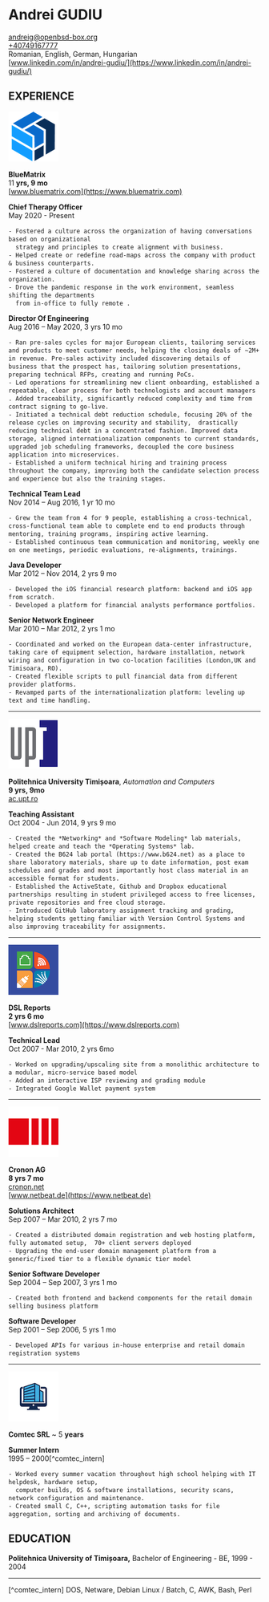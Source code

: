 
[comment]: # (Linebreakes are double spaces)

# Andrei GUDIU
[andreig@openbsd-box.org](mailto:andreig@openbsd-box.org)  
[+40749167777](tel:+40749167777)  
Romanian, English, German, Hungarian  
[www.linkedin.com/in/andrei-gudiu/](https://www.linkedin.com/in/andrei-gudiu/)


## EXPERIENCE


![BlueMatrix Logo](/images/logos/bm.png)


**BlueMatrix**  
11 **yrs, 9 mo**  
[www.bluematrix.com](https://www.bluematrix.com)


**Chief Therapy Officer**  
May 2020 - Present
    
    - Fostered a culture across the organization of having conversations based on organizational
      strategy and principles to create alignment with business.
    - Helped create or redefine road-maps across the company with product & business counterparts.
    - Fostered a culture of documentation and knowledge sharing across the organization.
    - Drove the pandemic response in the work environment, seamless shifting the departments
      from in-office to fully remote .


**Director Of Engineering**  
Aug 2016 – May 2020, 3 yrs 10 mo
    
    - Ran pre-sales cycles for major European clients, tailoring services and products to meet customer needs, helping the closing deals of ~2M+ in revenue. Pre-sales activity included discovering details of business that the prospect has, tailoring solution presentations, preparing technical RFPs, creating and running PoCs.
    - Led operations for streamlining new client onboarding, established a repeatable, clear process for both technologists and account managers . Added traceability, significantly reduced complexity and time from contract signing to go-live. 
    - Initiated a technical debt reduction schedule, focusing 20% of the release cycles on improving security and stability,  drastically reducing technical debt in a concentrated fashion. Improved data storage, aligned internationalization components to current standards, upgraded job scheduling frameworks, decoupled the core business application into microservices.
    - Established a uniform technical hiring and training process throughout the company, improving both the candidate selection process and experience but also the training stages.


**Technical Team Lead**  
Nov 2014 – Aug 2016, 1 yr 10 mo
    
    - Grew the team from 4 for 9 people, establishing a cross-technical, cross-functional team able to complete end to end products through mentoring, training programs, inspiring active learning.
    - Established continuous team communication and monitoring, weekly one on one meetings, periodic evaluations, re-alignments, trainings. 


**Java Developer**  
Mar 2012 – Nov 2014, 2 yrs 9 mo
    
    - Developed the iOS financial research platform: backend and iOS app from scratch.
    - Developed a platform for financial analysts performance portfolios.
    
**Senior Network Engineer**  
Mar 2010 – Mar 2012, 2 yrs 1 mo
    
    - Coordinated and worked on the European data-center infrastructure, taking care of equipment selection, hardware installation, network wiring and configuration in two co-location facilities (London,UK and Timisoara, RO).
    - Created flexible scripts to pull financial data from different provider platforms. 
    - Revamped parts of the internationalization platform: leveling up text and time handling. 

---

![Politehnica University logo](/images/logos/upt.png)

**Politehnica University Timișoara**,
*Automation and Computers*  
**9 yrs, 9mo**  
[ac.upt.ro](https://ac.upt.ro)


**Teaching Assistant**  
Oct 2004 - Jun 2014, 9 yrs 9 mo

    - Created the *Networking* and *Software Modeling* lab materials, helped create and teach the *Operating Systems* lab.
    - Created the B624 lab portal (https://www.b624.net) as a place to share laboratory materials, share up to date information, post exam schedules and grades and most importantly host class material in an accessible format for students. 
    - Established the ActiveState, Github and Dropbox educational partnerships resulting in student privileged access to free licenses, private repositories and free cloud storage.
    - Introduced GitHub laboratory assignment tracking and grading, helping students getting familiar with Version Control Systems and also improving traceability for assignments. 

---

![DSL Reports logo](/images/logos/dsl.png)

**DSL Reports**   
**2 yrs 6 mo**  
[www.dslreports.com](https://www.dslreports.com)


**Technical Lead**  
Oct 2007 - Mar 2010, 2 yrs 6mo
    
    - Worked on upgrading/upscaling site from a monolithic architecture to a modular, micro-service based model
    - Added an interactive ISP reviewing and grading module
    - Integrated Google Wallet payment system

---

![Cronon AG logo](/images/logos/cronon.png)

**Cronon AG**  
**8 yrs 7 mo**  
[cronon.net](https://cronon.net)  
[www.netbeat.de](https://www.netbeat.de)

 
**Solutions Architect**  
Sep 2007 – Mar 2010, 2 yrs 7 mo
    
    - Created a distributed domain registration and web hosting platform, fully automated setup,  70+ client servers deployed
    - Upgrading the end-user domain management platform from a generic/fixed tier to a flexible dynamic tier model
    
**Senior Software Developer**  
Sep 2004 – Sep 2007, 3 yrs 1 mo
    
    - Created both frontend and backend components for the retail domain selling business platform
    
**Software Developer**  
Sep 2001 – Sep 2006, 5 yrs 1 mo
    
    - Developed APIs for various in-house enterprise and retail domain registration systems
    
---

![Comtec SRL generic logo](/images/logos/comtec.png)


**Comtec SRL**
~ 5 **years**

**Summer Intern**  
1995 – 2000[^comtec_intern]
    
    - Worked every summer vacation throughout high school helping with IT helpdesk, hardware setup,  
      computer builds, OS & software installations, security scans, network configuration and maintenance.
    - Created small C, C++, scripting automation tasks for file aggregation, sorting and archiving of documents.


## EDUCATION

**Politehnica University of Timișoara,** Bachelor of Engineering - BE, 1999 - 2004

---
[^comtec_intern] DOS, Netware, Debian Linux / Batch, C, AWK, Bash, Perl 

